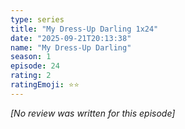 ```yaml
---
type: series
title: "My Dress-Up Darling 1x24"
date: "2025-09-21T20:13:38"
name: "My Dress-Up Darling"
season: 1
episode: 24
rating: 2
ratingEmoji: ⭐️⭐️
---
```


*[No review was written for this episode]*
